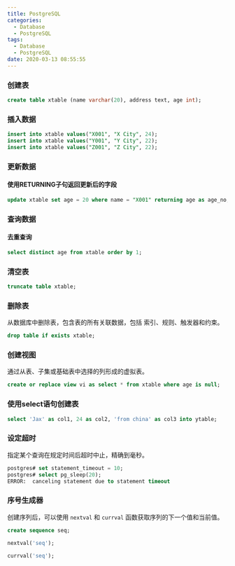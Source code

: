 ```yaml
---
title: PostgreSQL
categories:
  - Database
  - PostgreSQL
tags:
  - Database
  - PostgreSQL
date: 2020-03-13 08:55:55
---
```




### 创建表

```sql
create table xtable (name varchar(20), address text, age int);
```

### 插入数据

```sql
insert into xtable values("X001", "X City", 24);
insert into xtable values("Y001", "Y City", 22);
insert into xtable values("Z001", "Z City", 22);
```

### 更新数据

#### 使用RETURNING子句返回更新后的字段

```sql
update xtable set age = 20 where name = "X001" returning age as age_no;
```

### 查询数据

#### 去重查询

```sql
select distinct age from xtable order by 1;
```

###  清空表

```sql
truncate table xtable;
```

### 删除表

从数据库中删除表，包含表的所有关联数据，包括 索引、规则、触发器和约束。

```sql
drop table if exists xtable;
```

### 创建视图

通过从表、子集或基础表中选择的列形成的虚拟表。

```sql
create or replace view vi as select * from xtable where age is null;
```

### 使用select语句创建表

```sql
select 'Jax' as col1, 24 as col2, 'from china' as col3 into ytable;
```

### 设定超时

指定某个查询在规定时间后超时中止，精确到毫秒。

```sql
postgres# set statement_timeout = 10;
postgres# select pg_sleep(20);
ERROR:  canceling statement due to statement timeout
```

### 序号生成器

创建序列后，可以使用 `nextval` 和 `currval` 函数获取序列的下一个值和当前值。

```sql
create sequence seq;

nextval('seq');

currval('seq');
```






